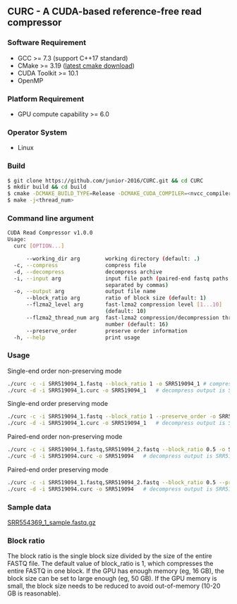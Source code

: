 ## CURC - A CUDA-based reference-free read compressor

### Software Requirement
- GCC >= 7.3 (support C++17 standard)
- CMake >= 3.19 ([latest cmake download](https://github.com/Kitware/CMake/releases/download/v3.21.3/cmake-3.21.3-linux-x86_64.tar.gz))
- CUDA Toolkit >= 10.1
- OpenMP

### Platform Requirement
- GPU compute capability >= 6.0

### Operator System
- Linux

### Build
```bash
$ git clone https://github.com/junior-2016/CURC.git && cd CURC 
$ mkdir build && cd build
$ cmake -DCMAKE_BUILD_TYPE=Release -DCMAKE_CUDA_COMPILER=<nvcc_compiler_path> ..
$ make -j<thread_num>
```

### Command line argument
```bash 
CUDA Read Compressor v1.0.0
Usage:
  curc [OPTION...]

      --working_dir arg        working directory (default: .)
  -c, --compress               compress file
  -d, --decompress             decompress archive
  -i, --input arg              input file path (paired-end fastq paths are 
                               separated by commas)
  -o, --output arg             output file name
      --block_ratio arg        ratio of block size (default: 1)
      --flzma2_level arg       fast-lzma2 compression level [1...10] 
                               (default: 10)
      --flzma2_thread_num arg  fast-lzma2 compression/decompression thread 
                               number (default: 16)
      --preserve_order         preserve order information
  -h, --help                   print usage
```

### Usage
Single-end order non-preserving mode
```bash 
./curc -c -i SRR519094_1.fastq --block_ratio 1 -o SRR519094_1 # compress output is SRR519094_1.curc
./curc -d -i SRR519094_1.curc -o SRR519094_1   # decompress output is SRR519094_1.seq
```
Single-end order preserving mode
```bash 
./curc -c -i SRR519094_1.fastq --block_ratio 1 --preserve_order -o SRR519094_1 # compress output is SRR519094_1.curc
./curc -d -i SRR519094_1.curc -o SRR519094_1   # decompress output is SRR519094_1.seq
```
Paired-end order non-preserving mode
```bash 
./curc -c -i SRR519094_1.fastq,SRR519094_2.fastq --block_ratio 0.5 -o SRR519094 # compress output is SRR519094.curc
./curc -d -i SRR519094.curc -o SRR519094   # decompress output is SRR519094_1.seq and SRR519094_2.seq
```
Paired-end order preserving mode
```bash 
./curc -c -i SRR519094_1.fastq,SRR519094_2.fastq --block_ratio 0.5 --preserve_order -o SRR519094 # compress output is SRR519094.curc
./curc -d -i SRR519094.curc -o SRR519094   # decompress output is SRR519094_1.seq and SRR519094_2.seq
```

### Sample data
[SRR554369_1_sample.fastq.gz](data/SRR554369_1_sample.fastq.gz)

### Block ratio
The block ratio is the single block size divided by the size of the entire FASTQ file.
The default value of block_ratio is 1, which compresses the entire FASTQ in one block.
If the GPU has enough memory (eg, 16 GB), the block size can be set to large enough (eg, 50 GB).
If the GPU memory is small, the block size needs to be reduced to avoid out-of-memory (10-20 GB is reasonable).
